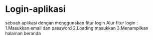 # Login-aplikasi
sebuah aplikasi dengan menggunakan fitur login
Alur fitur login :
1.Masukkan email dan password
2.Loading masukkan
3.Menampilkan halaman beranda
